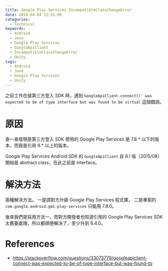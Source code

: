 ```yaml
---
title: Google Play Services IncompatibleClassChangeError
date: 2018-04-04 12:51:06
categories:
  - Technical
keywords:
  - Android
  - Java
  - Google Play Services
  - GoogleApiClient
  - IncompatibleClassChangeError
  - Unity
tags:
  - Android
  - Java
  - Google Play Services
  - Unity
---
```


之前工作在接第三方登入 SDK 時，遇到 `GoogleApiClient.connect()' was expected to be of type interface but was found to be virtual` 這個錯誤。

# 原因

查一查發現是第三方登入 SDK 使用的 Google Play Services 是 7.8.* 以下的版本，而我是引用 8.* 以上的版本。

Google Play Services Android SDK 的 `GoogleApiClient` 自 8.1 版（2015/08）開始是 abstract class，在此之前是 interface。

# 解決方法

兩種解決方法。
一是請對方升級 Google Play Services 程式庫，
二是專案的 `com.google.android.gms:play-services` 只能用 7.8.0。

後來我們是採用方法一，而對方開發者也知道引用的 Google Play Services SDK 太舊要處理，所以都順便解決了，至少升到 8.4.0。

# References

- https://stackoverflow.com/questions/33073779/googleapiclient-connect-was-expected-to-be-of-type-interface-but-was-found-to
